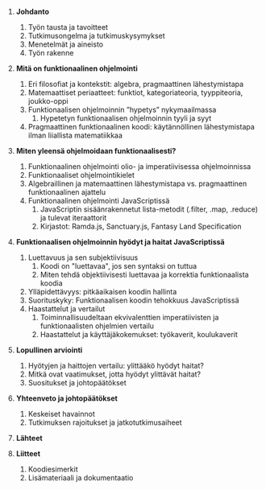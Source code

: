 1. **Johdanto**
   1. Työn tausta ja tavoitteet
   2. Tutkimusongelma ja tutkimuskysymykset
   3. Menetelmät ja aineisto
   4. Työn rakenne

2. **Mitä on funktionaalinen ohjelmointi**
   1. Eri filosofiat ja kontekstit: algebra, pragmaattinen lähestymistapa
   2. Matemaattiset periaatteet: funktiot, kategoriateoria, tyyppiteoria, joukko-oppi
   3. Funktionaalisen ohjelmoinnin ”hypetys” nykymaailmassa
       1. Hypetetyn funktionaalisen ohjelmoinnin tyyli ja syyt
   4. Pragmaattinen funktionaalinen koodi: käytännöllinen lähestymistapa ilman liiallista matematiikkaa

3. **Miten yleensä ohjelmoidaan funktionaalisesti?**
   1. Funktionaalinen ohjelmointi olio- ja imperatiivisessa ohjelmoinnissa
   2. Funktionaaliset ohjelmointikielet
   3. Algebraillinen ja matemaattinen lähestymistapa vs. pragmaattinen funktionaalinen ajattelu
   4. Funktionaalinen ohjelmointi JavaScriptissä
       1. JavaScriptin sisäänrakennetut lista-metodit (.filter, .map, .reduce) ja tulevat iteraattorit
       2.  Kirjastot: Ramda.js, Sanctuary.js, Fantasy Land Specification

4. **Funktionaalisen ohjelmoinnin hyödyt ja haitat JavaScriptissä**
   1. Luettavuus ja sen subjektiivisuus
       1. Koodi on "luettavaa", jos sen syntaksi on tuttua
       2. Miten tehdä objektiivisesti luettavaa ja korrektia funktionaalista koodia
   2. Ylläpidettävyys: pitkäaikaisen koodin hallinta
   3. Suorituskyky: Funktionaalisen koodin tehokkuus JavaScriptissä
   4. Haastattelut ja vertailut
       1. Toiminnallisuudeltaan ekvivalenttien imperatiivisten ja funktionaalisten ohjelmien vertailu
       2. Haastattelut ja käyttäjäkokemukset: työkaverit, koulukaverit

5. **Lopullinen arviointi**
   1. Hyötyjen ja haittojen vertailu: ylittääkö hyödyt haitat?
   2. Mitkä ovat vaatimukset, jotta hyödyt ylittävät haitat?
   3. Suositukset ja johtopäätökset

6. **Yhteenveto ja johtopäätökset**
   1. Keskeiset havainnot
   2. Tutkimuksen rajoitukset ja jatkotutkimusaiheet

7. **Lähteet**

8. **Liitteet**
   1. Koodiesimerkit
   2. Lisämateriaali ja dokumentaatio
